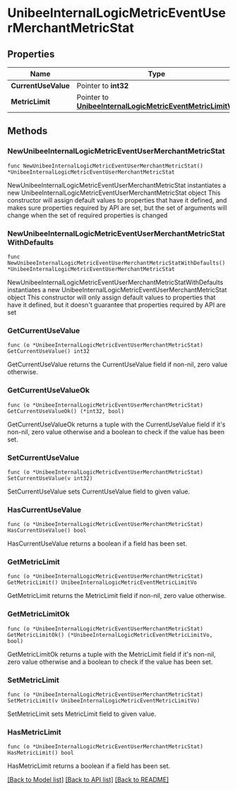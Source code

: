 # UnibeeInternalLogicMetricEventUserMerchantMetricStat

## Properties

Name | Type | Description | Notes
------------ | ------------- | ------------- | -------------
**CurrentUseValue** | Pointer to **int32** |  | [optional] 
**MetricLimit** | Pointer to [**UnibeeInternalLogicMetricEventMetricLimitVo**](UnibeeInternalLogicMetricEventMetricLimitVo.md) |  | [optional] 

## Methods

### NewUnibeeInternalLogicMetricEventUserMerchantMetricStat

`func NewUnibeeInternalLogicMetricEventUserMerchantMetricStat() *UnibeeInternalLogicMetricEventUserMerchantMetricStat`

NewUnibeeInternalLogicMetricEventUserMerchantMetricStat instantiates a new UnibeeInternalLogicMetricEventUserMerchantMetricStat object
This constructor will assign default values to properties that have it defined,
and makes sure properties required by API are set, but the set of arguments
will change when the set of required properties is changed

### NewUnibeeInternalLogicMetricEventUserMerchantMetricStatWithDefaults

`func NewUnibeeInternalLogicMetricEventUserMerchantMetricStatWithDefaults() *UnibeeInternalLogicMetricEventUserMerchantMetricStat`

NewUnibeeInternalLogicMetricEventUserMerchantMetricStatWithDefaults instantiates a new UnibeeInternalLogicMetricEventUserMerchantMetricStat object
This constructor will only assign default values to properties that have it defined,
but it doesn't guarantee that properties required by API are set

### GetCurrentUseValue

`func (o *UnibeeInternalLogicMetricEventUserMerchantMetricStat) GetCurrentUseValue() int32`

GetCurrentUseValue returns the CurrentUseValue field if non-nil, zero value otherwise.

### GetCurrentUseValueOk

`func (o *UnibeeInternalLogicMetricEventUserMerchantMetricStat) GetCurrentUseValueOk() (*int32, bool)`

GetCurrentUseValueOk returns a tuple with the CurrentUseValue field if it's non-nil, zero value otherwise
and a boolean to check if the value has been set.

### SetCurrentUseValue

`func (o *UnibeeInternalLogicMetricEventUserMerchantMetricStat) SetCurrentUseValue(v int32)`

SetCurrentUseValue sets CurrentUseValue field to given value.

### HasCurrentUseValue

`func (o *UnibeeInternalLogicMetricEventUserMerchantMetricStat) HasCurrentUseValue() bool`

HasCurrentUseValue returns a boolean if a field has been set.

### GetMetricLimit

`func (o *UnibeeInternalLogicMetricEventUserMerchantMetricStat) GetMetricLimit() UnibeeInternalLogicMetricEventMetricLimitVo`

GetMetricLimit returns the MetricLimit field if non-nil, zero value otherwise.

### GetMetricLimitOk

`func (o *UnibeeInternalLogicMetricEventUserMerchantMetricStat) GetMetricLimitOk() (*UnibeeInternalLogicMetricEventMetricLimitVo, bool)`

GetMetricLimitOk returns a tuple with the MetricLimit field if it's non-nil, zero value otherwise
and a boolean to check if the value has been set.

### SetMetricLimit

`func (o *UnibeeInternalLogicMetricEventUserMerchantMetricStat) SetMetricLimit(v UnibeeInternalLogicMetricEventMetricLimitVo)`

SetMetricLimit sets MetricLimit field to given value.

### HasMetricLimit

`func (o *UnibeeInternalLogicMetricEventUserMerchantMetricStat) HasMetricLimit() bool`

HasMetricLimit returns a boolean if a field has been set.


[[Back to Model list]](../README.md#documentation-for-models) [[Back to API list]](../README.md#documentation-for-api-endpoints) [[Back to README]](../README.md)


